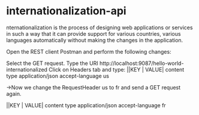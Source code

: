 # internationalization-api

nternationalization is the process of designing web applications or services in such a way that it can provide support for various countries, various languages automatically without making the changes in the application.


Open the REST client Postman and perform the following changes:

Select the GET request.
Type the URI http://localhost:9087/hello-world-internationalized
Click on Headers tab and type:
||KEY             | VALUE|
content type       application/json
accept-language    us

->Now we change the RequestHeader us to fr and send a GET request again.

||KEY             | VALUE|
content type       application/json
accept-language    fr
